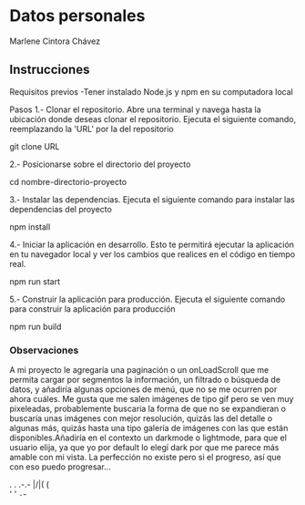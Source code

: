 # Datos personales

Marlene Cintora Chávez

## Instrucciones

Requisitos previos
-Tener instalado Node.js y npm en su computadora local

Pasos
1.- Clonar el repositorio. Abre una terminal y navega hasta la ubicación donde deseas clonar el repositorio. Ejecuta el siguiente comando, reemplazando la 'URL' por la del repositorio

git clone URL

2.- Posicionarse  sobre el directorio del proyecto

cd nombre-directorio-proyecto

3.- Instalar las dependencias. Ejecuta el siguiente comando para instalar las dependencias del proyecto

npm install

4.- Iniciar la aplicación en desarrollo. Esto te permitirá ejecutar la aplicación en tu navegador local y ver los cambios que realices en el código en tiempo real.

npm run start

5.- Construir la aplicación para producción. Ejecuta el siguiente comando para construir la aplicación para producción

npm run build

### Observaciones

A mi proyecto le agregaría una paginación o un onLoadScroll que me permita cargar por segmentos la información, un filtrado o búsqueda de datos, y añadiría algunas opciones de menú, que no se me ocurren por ahora cuáles. Me gusta que me salen imágenes de tipo gif pero se ven muy pixeleadas, probablemente buscaria la forma de que no se expandieran o buscaría unas imágenes con mejor resolución, quizás las del detalle o algunas más, quizás hasta una tipo galería de imágenes con las que están disponibles.Añadiría en el contexto un darkmode o lightmode, para que el usuario elija, ya que yo por default lo elegí dark por que me parece más amable con mi vista. La perfección no existe pero si el progreso, así que con eso puedo progresar...

.  . .-.-
|\/|( (  
'  ' `-`- 
                                       


